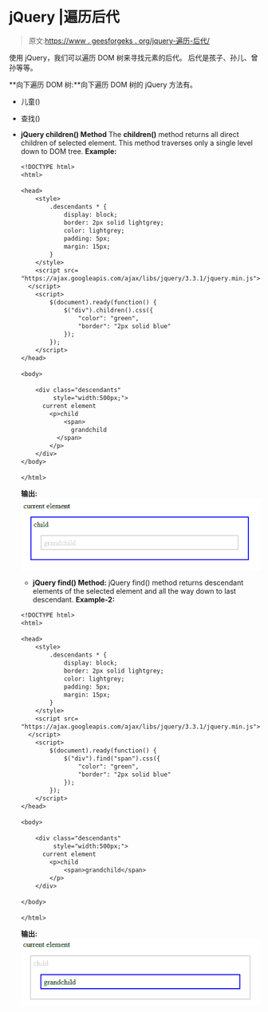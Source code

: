 # jQuery |遍历后代

> 原文:[https://www . geesforgeks . org/jquery-遍历-后代/](https://www.geeksforgeeks.org/jquery-traversing-descendants/)

使用 jQuery，我们可以遍历 DOM 树来寻找元素的后代。
后代是孩子、孙儿、曾孙等等。

**向下遍历 DOM 树:**向下遍历 DOM 树的 jQuery 方法有。

*   儿童()
*   查找()

*   **jQuery children() Method**
    The **children()** method returns all direct children of selected element.
    This method traverses only a single level down to DOM tree.
    **Example:**

    ```
    <!DOCTYPE html>
    <html>

    <head>
        <style>
            .descendants * {
                display: block;
                border: 2px solid lightgrey;
                color: lightgrey;
                padding: 5px;
                margin: 15px;
            }
        </style>
        <script src=
    "https://ajax.googleapis.com/ajax/libs/jquery/3.3.1/jquery.min.js">
      </script>
        <script>
            $(document).ready(function() {
                $("div").children().css({
                    "color": "green",
                    "border": "2px solid blue"
                });
            });
        </script>
    </head>

    <body>

        <div class="descendants" 
             style="width:500px;">
          current element
            <p>child
                <span>
                  grandchild
              </span>
            </p>
        </div>
    </body>

    </html>
    ```

    **输出:**
    ![](img/1594c3ae0cbb4b48c5eab9bde370a282.png)

    *   **jQuery find() Method:**
    jQuery find() method returns descendant elements of the selected element and all the way down to last descendant.
    **Example-2:**

    ```
    <!DOCTYPE html>
    <html>

    <head>
        <style>
            .descendants * {
                display: block;
                border: 2px solid lightgrey;
                color: lightgrey;
                padding: 5px;
                margin: 15px;
            }
        </style>
        <script src=
    "https://ajax.googleapis.com/ajax/libs/jquery/3.3.1/jquery.min.js">
      </script>
        <script>
            $(document).ready(function() {
                $("div").find("span").css({
                    "color": "green",
                    "border": "2px solid blue"
                });
            });
        </script>
    </head>

    <body>

        <div class="descendants" 
             style="width:500px;">
          current element
            <p>child
                <span>grandchild</span>
            </p>
        </div>

    </body>

    </html>
    ```

    **输出:**
    ![](img/414c66f0405f34e6f788e1bfae903cf5.png)